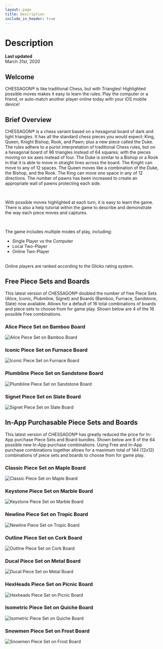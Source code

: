 ```yaml
---
layout: page
title: Description
include_in_header: true
---
```


# Description

**Last updated**  
March 31st, 2020

## Welcome

CHESSAGON® is like traditional Chess, but with Triangles! Highlighted possible moves makes it easy to learn the rules. Play the computer or a friend, or auto-match another player online today with your iOS mobile device!

## Brief Overview
CHESSAGON® is a chess variant based on a hexagonal board of dark and light triangles. It has all the standard chess pieces you would expect: King, Queen, Knight Bishop, Rook, and Pawn; plus a new piece called the Duke. The rules adhere to a purist interpretation of traditional Chess rules, but on a hexagonal board of 96 triangles instead of 64 squares; with the pieces moving on six axes instead of four. The Duke is similar to a Bishop or a Rook in that it is able to move in straight lines across the board. The Knight can move to any of 12 spaces. The Queen moves like a combination of the Duke, the Bishop, and the Rook. The King can move one space in any of 12 directions. The number of pawns has been increased to create an appropriate wall of pawns protecting each side.

<br>

With possible moves highlighted at each turn, it is easy to learn the game. There is also a help tutorial within the game to describe and demonstrate the way each piece moves and captures.

<br>

The game includes multiple modes of play, including:

* Single Player vs the Computer
* Local Two-Player
* Online Two-Player

<br>
Online players are ranked according to the Glicko rating system.

## Free Piece Sets and Boards
This latest version of CHESSAGON® doubled the number of free Piece Sets (Alice, Iconic, Plubmline, Signet) and Boards (Bamboo, Furnace, Sandstone, Slate) now available. Allows for a default of 16 total combinations of boards and piece sets to choose from for game play.  Shown below are 4 of the 16 possible Free combinations.

### Alice Piece Set on Bamboo Board
![Alice Piece Set on Bamboo Board](../assets/Combinations/AliceBamboo320x375.png "Alice Piece Set on Bamboo Board")

### Iconic Piece Set on Furnace Board
![Iconic Piece Set on Furnace Board](../assets/Combinations/IconicFurnace320x375.png "Iconic Piece Set on Furnace Board")

### Plumbline Piece Set on Sandstone Board
![Plumbline Piece Set on Sandstone Board](../assets/Combinations/PlumblineSandstone320x375.png "Plumbline Piece Set on Sandstone Board")

### Signet Piece Set on Slate Board
![Signet Piece Set on Slate Board](../assets/Combinations/SignetSlate320x375.png "Signet Piece Set on Slate Board")


## In-App Purchasable Piece Sets and Boards
This latest version of CHESSAGON® has greatly reduced the price for In-App purchase Piece Sets and Board bundles. Shown below are 8 of the 64 possible new In-App purchase combinations. Using Free and In-App purchase combinations together allows for a maximum total of 144 (12x12) combinations of piece sets and boards  to choose from for game play.

### Classic Piece Set on Maple Board
![Classic Piece Set on Maple Board](../assets/Combinations/ClassicMaple320x375.png "Classic Piece Set on Maple Board")

### Keystone Piece Set on Marble Board
![Keystone Piece Set on Marble Board](../assets/Combinations/KeystoneMarble320x375.png "Keystone Piece Set on Marble Board")

### Newline Piece Set on Tropic Board
![Newline Piece Set on Tropic Board](../assets/Combinations/NewlineTropic320x375.png "Newline Piece Set on Tropic Board")

### Outline Piece Set on Cork Board
![Outline Piece Set on Cork Board](../assets/Combinations/OutlineCork320x375.png "Outline Piece Set on Cork Board")

### Ducal Piece Set on Metal Board
![Ducal Piece Set on Metal Board](../assets/Combinations/DucalMetal320x375.png "Ducal Piece Set on Metal Board")

### HexHeads Piece Set on Picnic Board
![Hexheads Piece Set on Picnic Board](../assets/Combinations/HexheadsPicnic320x375.png "Hexheads Piece Set on Picnic Board")

### Isometric Piece Set on Quiche Board
![Isometric Piece Set on Quiche Board](../assets/Combinations/IsometricQuiche320x375.png "Isometric Piece Set on Quiche Board")

### Snowmen Piece Set on Frost Board
![Snowmen Piece Set on Frost Board](../assets/Combinations/SnowmenFrost320x375.png "Snowmen Piece Set on Frost Board")
